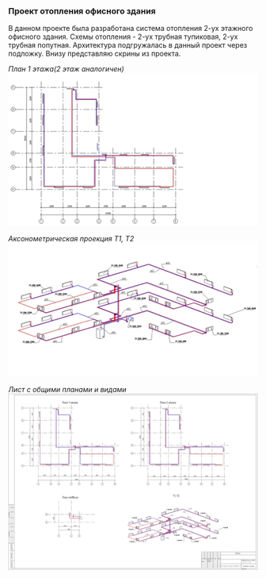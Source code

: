 ### **Проект отопления офисного здания**

В данном проекте была разработана система отопления 2-ух этажного офисного здания. 
Схемы отопления - 2-ух трубная тупиковая, 2-ух трубная попутная. 
Архитектура подгружалась в данный проект через подложку.
Внизу представляю скрины из проекта. 

_План 1 этажа(2 этаж аналогичен)_
![alt text](../Screenshots/Project2/Project2_1.jpg "")

_Аксонометрическая проекция Т1, Т2_
![alt text](../Screenshots/Project2/Project2_2.jpg "")

_Лист с общими планами и видами_
![alt text](../Screenshots/Project2/Project2_view.jpg "")